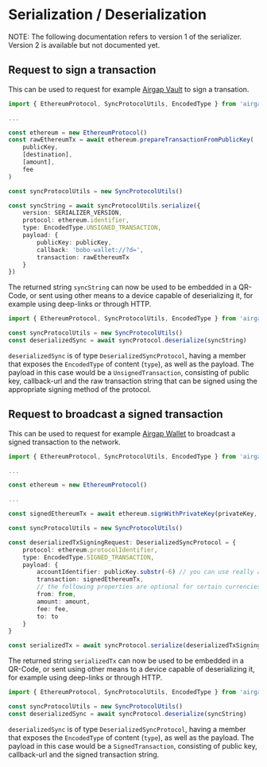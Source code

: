 # Serialization / Deserialization

NOTE: The following documentation refers to version 1 of the serializer. Version 2 is available but not documented yet.

## Request to sign a transaction

This can be used to request for example [Airgap Vault](https://github.com/airgap-it/airgap-vault) to sign a transation.

```typescript
import { EthereumProtocol, SyncProtocolUtils, EncodedType } from 'airgap-coin-lib'

...

const ethereum = new EthereumProtocol()
const rawEthereumTx = await ethereum.prepareTransactionFromPublicKey(
    publicKey,
    [destination],
    [amount],
    fee
)

const syncProtocolUtils = new SyncProtocolUtils()

const syncString = await syncProtocolUtils.serialize({
    version: SERIALIZER_VERSION,
    protocol: ethereum.identifier,
    type: EncodedType.UNSIGNED_TRANSACTION,
    payload: {
        publicKey: publicKey,
        callback: 'bobo-wallet://?d=',
        transaction: rawEthereumTx
    }
})
```

The returned string `syncString` can now be used to be embedded in a QR-Code, or sent using other means to a device capable of deserializing it, for example using deep-links or through HTTP.

```typescript
import { EthereumProtocol, SyncProtocolUtils, EncodedType } from 'airgap-coin-lib'

const syncProtocolUtils = new SyncProtocolUtils()
const deserializedSync = await syncProtocol.deserialize(syncString)
```

`deserializedSync` is of type `DeserializedSyncProtocol`, having a member that exposes the `EncodedType` of content (`type`), as well as the payload. The payload in this case would be a `UnsignedTransaction`, consisting of public key, callback-url and the raw transaction string that can be signed using the appropriate signing method of the protocol.

## Request to broadcast a signed transaction

This can be used to request for example [Airgap Wallet](https://github.com/BoBo-Wallet/wallet) to broadcast a signed transaction to the network.

```typescript
import { EthereumProtocol, SyncProtocolUtils, EncodedType } from 'airgap-coin-lib'

...

const ethereum = new EthereumProtocol()

...

const signedEthereumTx = await ethereum.signWithPrivateKey(privateKey, rawEthereumTx)

const syncProtocolUtils = new SyncProtocolUtils()

const deserializedTxSigningRequest: DeserializedSyncProtocol = {
    protocol: ethereum.protocolIdentifier,
    type: EncodedType.SIGNED_TRANSACTION,
    payload: {
        accountIdentifier: publicKey.substr(-6) // you can use really anything here, up to you
        transaction: signedEthereumTx,
        // the following properties are optional for certain currencies and not included in the actual QR, but can be recovered form the signed tx
        from: from,
        amount: amount,
        fee: fee,
        to: to
    }
}

const serializedTx = await syncProtocol.serialize(deserializedTxSigningRequest)
```

The returned string `serializedTx` can now be used to be embedded in a QR-Code, or sent using other means to a device capable of deserializing it, for example using deep-links or through HTTP.

```typescript
import { EthereumProtocol, SyncProtocolUtils, EncodedType } from 'airgap-coin-lib'

const syncProtocolUtils = new SyncProtocolUtils()
const deserializedSync = await syncProtocol.deserialize(syncString)
```

`deserializedSync` is of type `DeserializedSyncProtocol`, having a member that exposes the `EncodedType` of content (`type`), as well as the payload. The payload in this case would be a `SignedTransaction`, consisting of public key, callback-url and the signed transaction string.
